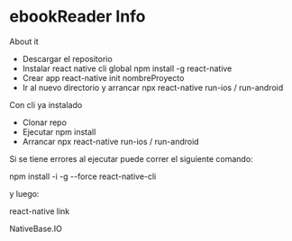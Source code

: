 # ebookReader Info
About it

- Descargar el repositorio
- Instalar react native cli global
npm install -g react-native
- Crear app
react-native init nombreProyecto
- Ir al nuevo directorio y arrancar
npx react-native run-ios / run-android

Con cli ya instalado
- Clonar repo
- Ejecutar 
npm install
- Arrancar
npx react-native run-ios / run-android

Si se tiene errores al ejecutar puede correr el siguiente comando:

npm install -i -g --force react-native-cli

y luego: 

react-native link

NativeBase.IO
